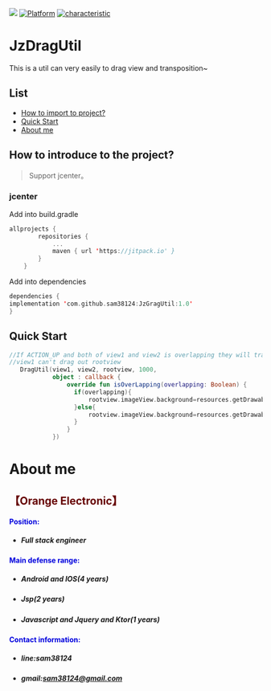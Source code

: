 [![](https://jitpack.io/v/sam38124/JzDragUtil.svg)](https://jitpack.io/#sam38124/JzDragUtil)
[![Platform](https://img.shields.io/badge/Platform-%20Android%20-brightgreen.svg)](https://github.com/sam38124)
[![characteristic](https://img.shields.io/badge/特點-%20輕量級%20%7C%20簡單易用%20%20%7C%20穩定%20-brightgreen.svg)](https://github.com/sam38124)
# JzDragUtil
This is a util can very easily to drag view and transposition~
## List
* [How to import to project?](#Import)
* [Quick Start](#Use)
* [About me](#About)

<a name="Import"></a>
## How to introduce to the project?
> Support jcenter。 <br/>

### jcenter
Add into build.gradle 
```kotlin
allprojects {
		repositories {
			...
			maven { url 'https://jitpack.io' }
		}
	}
```

Add into dependencies
```kotlin
dependencies {
implementation 'com.github.sam38124:JzGragUtil:1.0'
}
```
<a name="Use"></a>
## Quick Start
```kotlin
//If ACTION_UP and both of view1 and view2 is overlapping they will transposition
//view1 can't drag out rootview
   DragUtil(view1, view2, rootview, 1000,
            object : callback {
                override fun isOverLapping(overlapping: Boolean) {
                  if(overlapping){
                      rootview.imageView.background=resources.getDrawable(R.mipmap.background1)
                  }else{
                      rootview.imageView.background=resources.getDrawable(R.mipmap.backgroung2)
                  }
                }
            })

```

<a name="About"></a>
# About me
## <font color="#660000">【Orange Electronic】</font><br /> 
#### <font color="#0000dd"> Position: </font><br /> 
+ ##### Full stack engineer<br/>  
#### <font color="#0000dd"> Main defense range: </font><br /> 
+ ##### Android and IOS(4 years)<br/>  
+ ##### Jsp(2 years)<br/> 
+ ##### Javascript and Jquery and Ktor(1 years)<br /> 
#### <font color="#0000dd"> Contact information: </font><br /> 
+  ##### line:sam38124<br /> 

+  ##### gmail:sam38124@gmail.com
